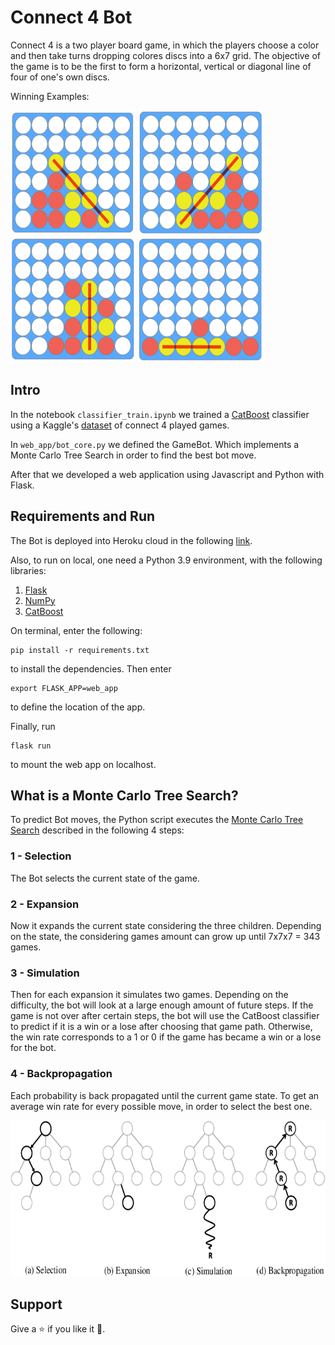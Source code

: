# Connect 4 Bot

Connect 4 is a two player board game, in which the players choose a color and then take turns
dropping colores discs into a 6x7 grid. The objective of the game is to be the first to form a
horizontal, vertical or diagonal line of four of one's own discs.

Winning Examples:


<img src="images/win1.jpeg" height=200 width="200">
<img src="images/win2.jpeg" height=200 width="200">
<img src="images/win3.jpeg" height=200 width="200">
<img src="images/win4.jpeg" height=200 width="200">

## Intro

In the notebook `classifier_train.ipynb` we trained a
[CatBoost](https://en.wikipedia.org/wiki/Catboost)
classifier using a Kaggle's
[dataset](https://www.kaggle.com/tbrewer/connect-4) of connect 4 played games.

In `web_app/bot_core.py` we defined the GameBot. Which implements a Monte Carlo Tree Search in order
to find the best bot move.

After that we developed a web application using Javascript and Python with Flask.

## Requirements and Run

The Bot is deployed into Heroku cloud in the following
[link](https://conecta4-bot.herokuapp.com/).

Also, to run on local, one need a Python 3.9 environment, with the following libraries:

1. [Flask](https://flask.palletsprojects.com/en/2.0.x/)
2. [NumPy](https://numpy.org/doc/stable/)
3. [CatBoost](https://catboost.ai/)

On terminal, enter the following:

```
pip install -r requirements.txt
```

to install the dependencies. Then enter

```
export FLASK_APP=web_app
```

to define the location of the app.

Finally, run

```
flask run
```

to mount the web app on localhost.

## What is a Monte Carlo Tree Search?

To predict Bot moves, the Python script executes the
[Monte Carlo Tree Search](https://en.wikipedia.org/wiki/Monte_Carlo_tree_search)
described in the following 4 steps:

### 1 - Selection

The Bot selects the current state of the game.

### 2 - Expansion

Now it expands the current state considering the three children. Depending on the state, the
considering games amount can grow up until 7x7x7 = 343 games.

### 3 - Simulation

Then for each expansion it simulates two games. Depending on the difficulty, the bot will look at a
large enough amount of future steps. If the game is not over after certain steps, the bot will use
the CatBoost classifier to predict if it is a win or a lose after choosing that game path.
Otherwise, the win rate corresponds to a 1 or 0 if the game has became a win or a lose for the bot.

### 4 - Backpropagation

Each probability is back propagated until the current game state. To get an average win rate for
every possible move, in order to select the best one.

<img src="images/mcts.png" height=250, width=600>

## Support

Give a :star: if you like it :hugs:.
